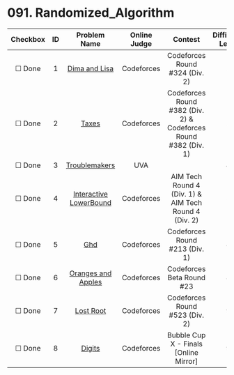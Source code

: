# 091. Randomized_Algorithm


| Checkbox | ID | Problem Name|Online Judge|Contest|Difficulty Level|
|:---:|:---:|:---:|:---:|:---:|:---:|
|&#9744; Done|1|[Dima and Lisa](http://codeforces.com/problemset/problem/584/D)|Codeforces|Codeforces Round #324 (Div. 2)|2|
|&#9744; Done|2|[Taxes](http://codeforces.com/problemset/problem/735/D)|Codeforces|Codeforces Round #382 (Div. 2) & Codeforces Round #382 (Div. 1)|2|
|&#9744; Done|3|[Troublemakers](https://uva.onlinejudge.org/index.php?option=onlinejudge&page=show_problem&problem=1923)|UVA||4|
|&#9744; Done|4|[Interactive LowerBound](http://codeforces.com/problemset/problem/843/B)|Codeforces|AIM Tech Round 4 (Div. 1) & AIM Tech Round 4 (Div. 2)|5|
|&#9744; Done|5|[Ghd](http://codeforces.com/problemset/problem/364/D)|Codeforces|Codeforces Round #213 (Div. 1)|8|
|&#9744; Done|6|[Oranges and Apples](http://codeforces.com/problemset/problem/23/C)|Codeforces|Codeforces Beta Round #23|8|
|&#9744; Done|7|[Lost Root](http://codeforces.com/problemset/problem/1061/F)|Codeforces|Codeforces Round #523 (Div. 2)|9|
|&#9744; Done|8|[Digits](http://codeforces.com/problemset/problem/852/A)|Codeforces|Bubble Cup X - Finals [Online Mirror]|9|
